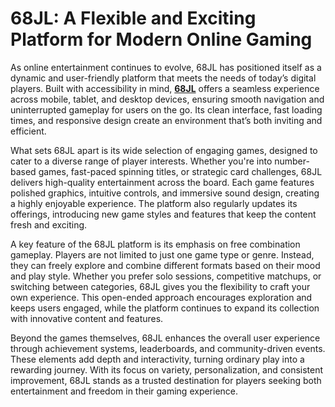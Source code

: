 # 68JL: A Flexible and Exciting Platform for Modern Online Gaming

As online entertainment continues to evolve, 68JL has positioned itself as a dynamic and user-friendly platform that meets the needs of today’s digital players. Built with accessibility in mind, **[68JL](https://68jl-ph.com)** offers a seamless experience across mobile, tablet, and desktop devices, ensuring smooth navigation and uninterrupted gameplay for users on the go. Its clean interface, fast loading times, and responsive design create an environment that’s both inviting and efficient.

What sets 68JL apart is its wide selection of engaging games, designed to cater to a diverse range of player interests. Whether you're into number-based games, fast-paced spinning titles, or strategic card challenges, 68JL delivers high-quality entertainment across the board. Each game features polished graphics, intuitive controls, and immersive sound design, creating a highly enjoyable experience. The platform also regularly updates its offerings, introducing new game styles and features that keep the content fresh and exciting.

A key feature of the 68JL platform is its emphasis on free combination gameplay. Players are not limited to just one game type or genre. Instead, they can freely explore and combine different formats based on their mood and play style. Whether you prefer solo sessions, competitive matchups, or switching between categories, 68JL gives you the flexibility to craft your own experience. This open-ended approach encourages exploration and keeps users engaged, while the platform continues to expand its collection with innovative content and features.

Beyond the games themselves, 68JL enhances the overall user experience through achievement systems, leaderboards, and community-driven events. These elements add depth and interactivity, turning ordinary play into a rewarding journey. With its focus on variety, personalization, and consistent improvement, 68JL stands as a trusted destination for players seeking both entertainment and freedom in their gaming experience.